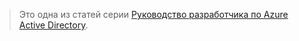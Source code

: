 > Это одна из статей серии [Руководство разработчика по Azure Active Directory](../articles/active-directory/develop/active-directory-developers-guide.md).
> 
> 



<!--HONumber=Jan17_HO3-->


